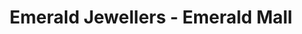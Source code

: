 ---
title: "Emerald Jewellers - Emerald Mall"
url: /karachi/emerald-jewellers-emerald-mall/
shop: jewelry
---